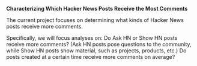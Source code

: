 **Characterizing Which Hacker News Posts Receive the Most Comments**

The current project focuses on determining what kinds of Hacker News posts receive more comments. 

Specifically, we will focus analyses on:
Do Ask HN or Show HN posts receive more comments? (Ask HN posts pose questions to the community, while Show HN posts show material, such as projects, products, etc.)
Do posts created at a certain time receive more comments on average?
